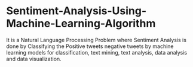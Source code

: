 # Sentiment-Analysis-Using-Machine-Learning-Algorithm
It is a Natural Language Processing Problem where Sentiment Analysis is done by Classifying the Positive tweets negative tweets by machine learning models for classification, text mining, text analysis, data analysis and data visualization.
